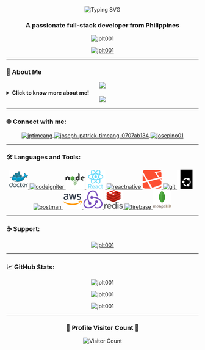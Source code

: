 <div align="center">
  <img src="https://readme-typing-svg.herokuapp.com?font=Fira+Code&size=24&duration=3000&pause=1000&color=00FF00&center=true&vCenter=true&width=435&lines=Hi+%F0%9F%91%8B%2C+I'm+Josefino;Full-Stack+Developer+%F0%9F%92%BB;Code+%E2%9D%A4%EF%B8%8F+Create+%F0%9F%9A%80" alt="Typing SVG" />
</div>

<h3 align="center">A passionate full-stack developer from Philippines</h3>

<p align="center">
  <img src="https://komarev.com/ghpvc/?username=jplt001&label=Profile%20views&color=0e75b6&style=flat" alt="jplt001" />
</p>

<p align="center">
  <a href="https://github.com/ryo-ma/github-profile-trophy">
    <img src="https://github-profile-trophy.vercel.app/?username=jplt001" alt="jplt001" />
  </a>
</p>

---

### :rocket: About Me

<div align="center">
  <img src="https://media.giphy.com/media/qgQUggAC3Pfv687qXx/giphy.gif" width="400" />
</div>

<details>
<summary><b>Click to know more about me!</b></summary>

- 🔭 I'm currently working on [Fleet Management System](https://github.com/jplt001/fleet-pulse-demo)
- 🌱 I'm currently learning **more on React Native, serverless API, and UI/UX Designs**
- 👨‍💻 All of my projects are available at [https://hosefino.vercel.app/](https://hosefino.vercel.app/)
- 💬 Ask me about **React Native, Lumen, Laravel**
- 📫 How to reach me: **jplt.deveveloper001@gmail.com**
- 📄 Know about my experiences: [LinkedIn](https://www.linkedin.com/in/joseph-patrick-timcang-0707ab134/)
- ⚡ Fun fact: **Jack of all trades**

</details>

<div align="center">
  <img src="https://media.giphy.com/media/ZV7fjEUN9AQmQ/giphy.gif" width="400" />
</div>

---

### :globe_with_meridians: Connect with me:

<p align="center">
  <a href="https://twitter.com/jptimcang" target="blank">
    <img align="center" src="https://raw.githubusercontent.com/rahuldkjain/github-profile-readme-generator/master/src/images/icons/Social/twitter.svg" alt="jptimcang" height="40" width="50" />
  </a>
  <a href="https://linkedin.com/in/joseph-patrick-timcang-0707ab134" target="blank">
    <img align="center" src="https://raw.githubusercontent.com/rahuldkjain/github-profile-readme-generator/master/src/images/icons/Social/linked-in-alt.svg" alt="joseph-patrick-timcang-0707ab134" height="40" width="50" />
  </a>
  <a href="https://instagram.com/josepino01" target="blank">
    <img align="center" src="https://raw.githubusercontent.com/rahuldkjain/github-profile-readme-generator/master/src/images/icons/Social/instagram.svg" alt="josepino01" height="40" width="50" />
  </a>
</p>

---

### :hammer_and_wrench: Languages and Tools:

<p align="center">
  <a href="https://www.docker.com/" target="_blank" rel="noreferrer">
    <img src="https://raw.githubusercontent.com/devicons/devicon/master/icons/docker/docker-original-wordmark.svg" alt="docker" width="50" height="50"/>
  </a>
  <a href="https://codeigniter.com" target="_blank" rel="noreferrer">
    <img src="https://cdn.worldvectorlogo.com/logos/codeigniter.svg" alt="codeigniter" width="50" height="50"/>
  </a>
  <a href="https://nodejs.org" target="_blank" rel="noreferrer">
    <img src="https://raw.githubusercontent.com/devicons/devicon/master/icons/nodejs/nodejs-original-wordmark.svg" alt="nodejs" width="50" height="50"/>
  </a>
  <a href="https://reactjs.org/" target="_blank" rel="noreferrer">
    <img src="https://raw.githubusercontent.com/devicons/devicon/master/icons/react/react-original-wordmark.svg" alt="react" width="50" height="50"/>
  </a>
  <a href="https://reactnative.dev/" target="_blank" rel="noreferrer">
    <img src="https://reactnative.dev/img/header_logo.svg" alt="reactnative" width="50" height="50"/>
  </a>
  <a href="https://laravel.com/" target="_blank" rel="noreferrer">
    <img src="https://raw.githubusercontent.com/devicons/devicon/master/icons/laravel/laravel-plain.svg" alt="laravel" width="50" height="50"/>
  </a>
  <a href="https://git-scm.com/" target="_blank" rel="noreferrer">
    <img src="https://www.vectorlogo.zone/logos/git-scm/git-scm-icon.svg" alt="git" width="50" height="50"/>
  </a>
  <a href="https://ubuntu.com/" target="_blank" rel="noreferrer">
    <img src="https://raw.githubusercontent.com/devicons/devicon/master/icons/ubuntu/ubuntu-plain.svg" alt="ubuntu" width="50" height="50"/>
  </a>
  <a href="https://postman.com" target="_blank" rel="noreferrer">
    <img src="https://www.vectorlogo.zone/logos/getpostman/getpostman-icon.svg" alt="postman" width="50" height="50"/>
  </a>
  <a href="https://aws.amazon.com" target="_blank" rel="noreferrer">
    <img src="https://raw.githubusercontent.com/devicons/devicon/master/icons/amazonwebservices/amazonwebservices-original-wordmark.svg" alt="aws" width="50" height="50"/>
  </a>
  <a href="https://redux.js.org" target="_blank" rel="noreferrer">
    <img src="https://raw.githubusercontent.com/devicons/devicon/master/icons/redux/redux-original.svg" alt="redux" width="50" height="50"/>
  </a>
  <a href="https://redis.io" target="_blank" rel="noreferrer">
    <img src="https://raw.githubusercontent.com/devicons/devicon/master/icons/redis/redis-original-wordmark.svg" alt="redis" width="50" height="50"/>
  </a>
  <a href="https://firebase.google.com/" target="_blank" rel="noreferrer">
    <img src="https://www.vectorlogo.zone/logos/firebase/firebase-icon.svg" alt="firebase" width="50" height="50"/>
  </a>
  <a href="https://www.mongodb.com/" target="_blank" rel="noreferrer">
    <img src="https://raw.githubusercontent.com/devicons/devicon/master/icons/mongodb/mongodb-original-wordmark.svg" alt="mongodb" width="50" height="50"/>
  </a>
</p>

---

### :coffee: Support:

<p align="center">
  <a href="https://www.buymeacoffee.com/jplt001">
    <img align="center" src="https://cdn.buymeacoffee.com/buttons/v2/default-yellow.png" height="60" width="250" alt="jplt001" />
  </a>
</p>

---

### :chart_with_upwards_trend: GitHub Stats:

<p align="center">
  <img src="https://github-readme-stats.vercel.app/api/top-langs?username=jplt001&show_icons=true&locale=en&layout=compact" alt="jplt001" />
</p>

<p align="center">
  <img src="https://github-readme-stats.vercel.app/api?username=jplt001&show_icons=true&locale=en" alt="jplt001" />
</p>

<p align="center">
  <img src="https://github-readme-streak-stats.herokuapp.com/?user=jplt001&" alt="jplt001" />
</p>

---

<div align="center">
  
  ### :star2: Profile Visitor Count :star2:
  
  ![Visitor Count](https://profile-counter.glitch.me/jplt001/count.svg)
  
</div>

